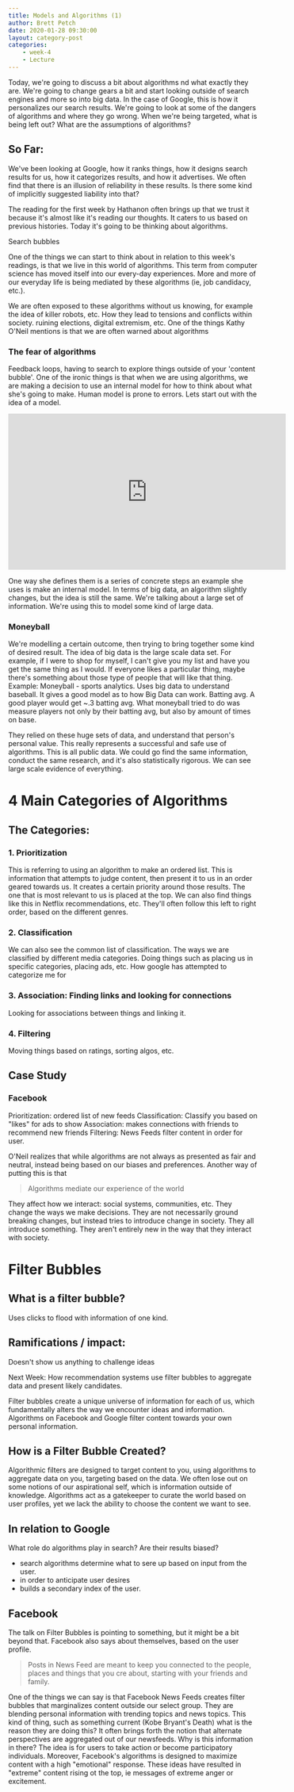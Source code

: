 ```yaml
---
title: Models and Algorithms (1)
author: Brett Petch
date: 2020-01-28 09:30:00
layout: category-post
categories: 
    - week-4
    - Lecture
---
```


Today, we're going to discuss a bit about algorithms nd what exactly they are. We're going to change gears a bit and start looking outside of search engines and more so into big data. In the case of Google, this is how it personalizes our search results. We're going to look at some of the dangers of algorithms and where they go wrong. When we're being targeted, what is being left out? What are the assumptions of algorithms? 

## So Far:
We've been looking at Google, how it ranks things, how it designs search results for us, how it categorizes results, and how it advertises. We often find that there is an illusion of reliability in these results. Is there some kind of implicitly suggested liability into that? 

The reading for the first week by Hathanon often brings up that we trust it because it's almost like it's reading our thoughts. It caters to us based on previous histories. Today it's going to be thinking about algorithms. 

Search bubbles

One of the things we can start to think about in relation to this week's readings, is that we live in this world of algorithms. This term from computer science has moved itself into our every-day experiences. More and more of our everyday life is being mediated by these algorithms (ie, job candidacy, etc.).

We are often exposed to these algorithms without us knowing, for example the idea of killer robots, etc. How they lead to tensions and conflicts within society. ruining elections, digital extremism, etc. One of the things Kathy O'Neil mentions is that we are often warned about algorithms

### The fear of algorithms
Feedback loops, having to search to explore things outside of your 'content bubble'. One of the ironic things is that when we are using algorithms, we are making a decision to use an internal model for how to think about what she's going to make. Human model is prone to errors. Lets start out with the idea of a model.

<iframe width="560" height="315" src="https://www.youtube-nocookie.com/embed/cDA3_5982h8" frameborder="0" allow="accelerometer; autoplay; encrypted-media; gyroscope; picture-in-picture" allowfullscreen></iframe>

One way she defines them is a series of concrete steps an example she uses is make an internal model. In terms of big data, an algorithm slightly changes, but the idea is still the same. We're talking about a large set of information. We're using this to model some kind of large data.

### Moneyball 
We're modelling a certain outcome, then trying to bring together some kind of desired result. The idea of big data is the large scale data set. For example, if I were to shop for myself, I can't give you my list and have you get the same thing as I would. If everyone likes a particular thing, maybe there's something about those type of people that will like that thing. Example: Moneyball - sports analytics. Uses big data to understand baseball. It gives a good model as to how Big Data can work. Batting avg. A good player would get ~.3 batting avg. What moneyball tried to do was measure players not only by their batting avg, but also by amount of times on base. 

They relied on these huge sets of data, and understand that person's personal value. This really represents a successful and safe use of algorithms. This is all public data. We could go find the same information, conduct the same research, and it's also statistically rigorous. We can see large scale evidence of everything.

# 4 Main Categories of Algorithms

## The Categories: 
### 1. Prioritization
This is referring to using an algorithm to make an ordered list. This is information that attempts to judge content, then present it to us in an order geared towards us. It creates a certain priority around those results. The one that is most relevant to us is placed at the top. We can also find things like this in Netflix recommendations, etc. They'll often follow this left to right order, based on the different genres. 

### 2. Classification
We can also see the common list of classification. The ways we are classified by different media categories. Doing things such as placing us in specific categories, placing ads, etc. How google has attempted to categorize me for

### 3. Association: Finding links and looking for connections
Looking for associations between things and linking it. 

### 4. Filtering
Moving things based on ratings, sorting algos, etc.


## Case Study
### Facebook
Prioritization: ordered list of new feeds
Classification: Classify you based on "likes" for ads to show
Association: makes connections with friends to recommend new friends
Filtering: News Feeds filter content in order for user.

O'Neil realizes that while algorithms are not always as presented as fair and neutral, instead being based on our biases and preferences. Another way of putting this is that
> Algorithms mediate our experience of the world

They affect how we interact: social systems, communities, etc. They change the ways we make decisions. They are not necessarily ground breaking changes, but instead tries to introduce change in society. They all introduce something. They aren't entirely new in the way that they interact with society.

# Filter Bubbles
[]()

## What is a filter bubble?
Uses clicks to flood with information of one kind. 

## Ramifications / impact:
Doesn't show us anything to challenge ideas

Next Week: How recommendation systems use filter bubbles to aggregate data and present likely candidates.

Filter bubbles create a unique universe of information for each of us, which fundamentally alters the way we encounter ideas and information. Algorithms on Facebook and Google filter content towards your own personal information. 

## How is a Filter Bubble Created?
Algorithmic filters are designed to target content to you, using algorithms to aggregate data on you, targeting based on the data. We often lose out on some notions of our aspirational self, which is information outside of knowledge. Algorithms act as a gatekeeper to curate the world based on user profiles, yet we lack the ability to choose the content we want to see.

## In relation to Google
What role do algorithms play in search? Are their results biased?
- search algorithms determine what to sere up based on input from the user.
- in order to anticipate user desires
- builds a secondary index of the user.

## Facebook
The talk on Filter Bubbles is pointing to something, but it might be a bit beyond that. Facebook also says about themselves, based on the user profile. 
> Posts in News Feed are meant to keep you connected to the people, places and things that you cre about, starting with your friends and family. 

One of the things we can say is that Facebook News Feeds creates filter bubbles that marginalizes content outside our select group. They are blending personal information with trending topics and news topics. This kind of thing, such as something current (Kobe Bryant's Death) what is the reason they are doing this? It often brings forth the notion that alternate perspectives are aggregated out of our newsfeeds. Why is this information in there? The idea is for users to take action or become participatory individuals. Moreover, Facebook's algorithms is designed to maximize content with a high "emotional" response. These ideas have resulted in "extreme" content rising ot the top, ie messages of extreme anger or excitement. 